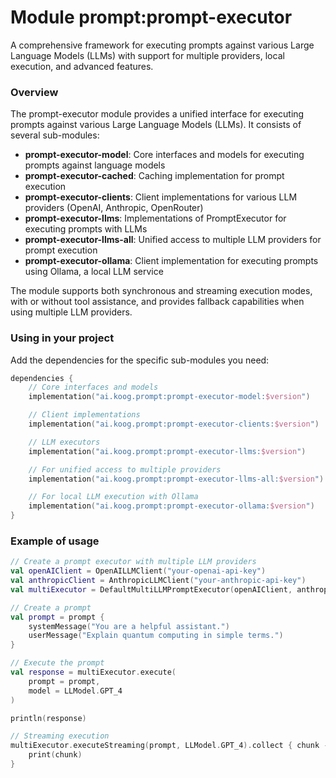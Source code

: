 # Module prompt:prompt-executor

A comprehensive framework for executing prompts against various Large Language Models (LLMs) with support for multiple providers, local execution, and advanced features.

### Overview

The prompt-executor module provides a unified interface for executing prompts against various Large Language Models (LLMs). It consists of several sub-modules:

- **prompt-executor-model**: Core interfaces and models for executing prompts against language models
- **prompt-executor-cached**: Caching implementation for prompt execution
- **prompt-executor-clients**: Client implementations for various LLM providers (OpenAI, Anthropic, OpenRouter)
- **prompt-executor-llms**: Implementations of PromptExecutor for executing prompts with LLMs
- **prompt-executor-llms-all**: Unified access to multiple LLM providers for prompt execution
- **prompt-executor-ollama**: Client implementation for executing prompts using Ollama, a local LLM service

The module supports both synchronous and streaming execution modes, with or without tool assistance, and provides fallback capabilities when using multiple LLM providers.

### Using in your project

Add the dependencies for the specific sub-modules you need:

```kotlin
dependencies {
    // Core interfaces and models
    implementation("ai.koog.prompt:prompt-executor-model:$version")

    // Client implementations
    implementation("ai.koog.prompt:prompt-executor-clients:$version")

    // LLM executors
    implementation("ai.koog.prompt:prompt-executor-llms:$version")

    // For unified access to multiple providers
    implementation("ai.koog.prompt:prompt-executor-llms-all:$version")

    // For local LLM execution with Ollama
    implementation("ai.koog.prompt:prompt-executor-ollama:$version")
}
```

### Example of usage

```kotlin
// Create a prompt executor with multiple LLM providers
val openAIClient = OpenAILLMClient("your-openai-api-key")
val anthropicClient = AnthropicLLMClient("your-anthropic-api-key")
val multiExecutor = DefaultMultiLLMPromptExecutor(openAIClient, anthropicClient)

// Create a prompt
val prompt = prompt {
    systemMessage("You are a helpful assistant.")
    userMessage("Explain quantum computing in simple terms.")
}

// Execute the prompt
val response = multiExecutor.execute(
    prompt = prompt,
    model = LLModel.GPT_4
)

println(response)

// Streaming execution
multiExecutor.executeStreaming(prompt, LLModel.GPT_4).collect { chunk ->
    print(chunk)
}
```
